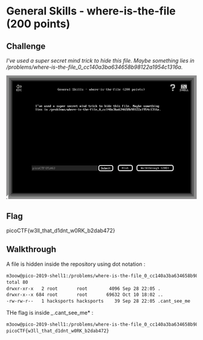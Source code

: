 
# General Skills - where-is-the-file (200 points)

## Challenge

*I've used a super secret mind trick to hide this file. Maybe something lies in /problems/where-is-the-file_0_cc140a3ba634658b98122a1954c1316a.*

![Challenge](./_images/general_skills_where-is-the-file_challenge.png)

## Flag

picoCTF{w3ll_that_d1dnt_w0RK_b2dab472}

## Walkthrough

A file is hidden inside the repository using dot notation :

```bash
m3oow@pico-2019-shell1:/problems/where-is-the-file_0_cc140a3ba634658b98122a1954c1316a$ ls -al
total 80
drwxr-xr-x   2 root       root        4096 Sep 28 22:05 .
drwxr-x--x 684 root       root       69632 Oct 10 18:02 ..
-rw-rw-r--   1 hacksports hacksports    39 Sep 28 22:05 .cant_see_me
```

THe flag is inside *_*.cant_see_me* :

```bash
m3oow@pico-2019-shell1:/problems/where-is-the-file_0_cc140a3ba634658b98122a1954c1316a$ cat .cant_see_me
picoCTF{w3ll_that_d1dnt_w0RK_b2dab472}
```
